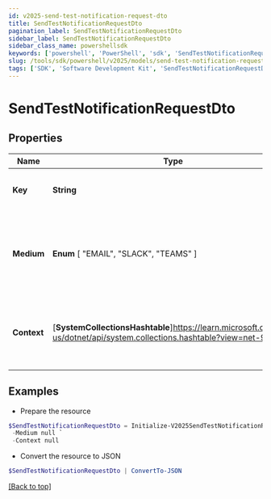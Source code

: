 ```yaml
---
id: v2025-send-test-notification-request-dto
title: SendTestNotificationRequestDto
pagination_label: SendTestNotificationRequestDto
sidebar_label: SendTestNotificationRequestDto
sidebar_class_name: powershellsdk
keywords: ['powershell', 'PowerShell', 'sdk', 'SendTestNotificationRequestDto', 'V2025SendTestNotificationRequestDto'] 
slug: /tools/sdk/powershell/v2025/models/send-test-notification-request-dto
tags: ['SDK', 'Software Development Kit', 'SendTestNotificationRequestDto', 'V2025SendTestNotificationRequestDto']
---
```



# SendTestNotificationRequestDto

## Properties

Name | Type | Description | Notes
------------ | ------------- | ------------- | -------------
**Key** | **String** | The template notification key. | [optional] 
**Medium** |  **Enum** [  "EMAIL",    "SLACK",    "TEAMS" ] | The notification medium. Has to be one of the following enum values. | [optional] 
**Context** | [**SystemCollectionsHashtable**]https://learn.microsoft.com/en-us/dotnet/api/system.collections.hashtable?view=net-9.0 | A Json object that denotes the context specific to the template. | [optional] 

## Examples

- Prepare the resource
```powershell
$SendTestNotificationRequestDto = Initialize-V2025SendTestNotificationRequestDto  -Key cloud_manual_work_item_summary `
 -Medium null `
 -Context null
```

- Convert the resource to JSON
```powershell
$SendTestNotificationRequestDto | ConvertTo-JSON
```


[[Back to top]](#) 

